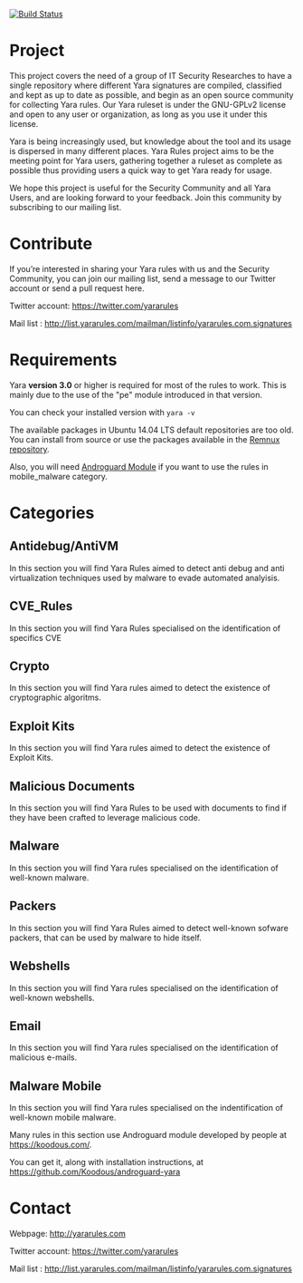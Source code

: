 [![Build Status](https://travis-ci.org/Yara-Rules/rules.svg)](https://travis-ci.org/Yara-Rules/rules)

# Project

This project covers the need of a group of IT Security Researches to have a single repository where different Yara signatures are compiled, classified and kept as up to date as possible, and begin as an open source community for collecting Yara rules. Our Yara ruleset is under the GNU-GPLv2 license and open to any user or organization, as long as you use it under this license.

Yara is being increasingly used, but knowledge about the tool and its usage is dispersed in many different places. Yara Rules project aims to be the meeting point for Yara users, gathering together a ruleset as complete as possible thus providing users a quick way to get Yara ready for usage.

We hope this project is useful for the Security Community and all Yara Users, and are looking forward to your feedback. Join this community by subscribing to our mailing list.

# Contribute

If you’re interested in sharing your Yara rules with us and the Security Community, you can join our mailing list, send a message to our Twitter account or send a pull request here.

Twitter account: https://twitter.com/yararules

Mail list : http://list.yararules.com/mailman/listinfo/yararules.com.signatures

# Requirements

Yara **version 3.0** or higher is required for most of the rules to work. This is mainly due to the use of the "pe" module introduced in that version. 

You can check your installed version with `yara -v`

The available packages in Ubuntu 14.04 LTS default repositories are too old.  You can install from source or use the packages available in the [Remnux repository](https://launchpad.net/~remnux/+archive/ubuntu/stable).

Also, you will need [Androguard Module](https://github.com/Koodous/androguard-yara) if you want to use the rules in mobile_malware category.

# Categories

## Antidebug/AntiVM

In this section you will find Yara Rules aimed to detect anti debug and anti virtualization techniques used by malware to evade automated analyisis.

## CVE_Rules

In this section you will find Yara Rules specialised on the identification of specifics CVE

## Crypto

In this section you will find Yara rules aimed to detect the existence of cryptographic algoritms.

## Exploit Kits

In this section you will find Yara rules aimed to detect the existence of Exploit Kits.


## Malicious Documents

In this section you will find Yara Rules to be used with documents to find if they have been crafted to leverage malicious code.

## Malware 

In this section you will find Yara rules specialised on the identification of well-known malware.

## Packers

In this section you will find Yara Rules aimed to detect well-known sofware packers, that can be used by malware to hide itself.

## Webshells

In this section you will find Yara rules specialised on the identification of well-known webshells.

## Email

In this section you will find Yara rules specialised on the identification of malicious e-mails.

## Malware Mobile

In this section you will find Yara rules specialised on the indentification of well-known mobile malware.

Many rules in this section use Androguard module developed by people at https://koodous.com/. 

You can get it, along with installation instructions, at https://github.com/Koodous/androguard-yara

# Contact 

Webpage: http://yararules.com

Twitter account: https://twitter.com/yararules

Mail list : http://list.yararules.com/mailman/listinfo/yararules.com.signatures
